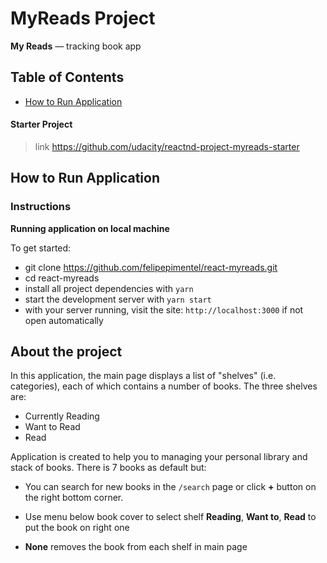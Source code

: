 # MyReads Project

**My Reads** — tracking book app

## Table of Contents

* [How to Run Application](#how-to-run-application)

#### Starter Project
> link https://github.com/udacity/reactnd-project-myreads-starter

## How to Run Application

### Instructions
**Running application on local machine**

To get started:

* git clone https://github.com/felipepimentel/react-myreads.git
* cd react-myreads
* install all project dependencies with `yarn`
* start the development server with `yarn start`
* with your server running, visit the site: `http://localhost:3000` if not open automatically


## About the project

In this application, the main page displays a list of "shelves" (i.e. categories), each of which contains a number of books. The three shelves are:

* Currently Reading
* Want to Read
* Read

Application is created to help you to managing your personal library and stack of books. There is 7 books as default but:

- You can search for new books in the `/search` page or click **+** button on the right bottom corner.

- Use menu below book cover to select shelf **Reading**, **Want to**, **Read** to put the book on right one

- **None** removes the book from each shelf in main page